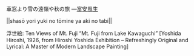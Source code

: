 車窓より雪の遠嶺や秋の旅
—[富安風生](https://ja.wikipedia.org/wiki/富安風生)

||shasō yori yuki no tōmine ya aki no tabi||

浮世絵: Ten Views of Mt. Fuji “Mt. Fuji from Lake Kawaguchi” [Yoshida Hiroshi, 1926, from Hiroshi Yoshida Exhibition – Refreshingly Original and Lyrical: A Master of Modern Landscape Painting]